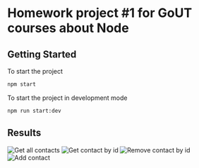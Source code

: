 # Homework project #1 for GoUT courses about Node

## Getting Started

To start the project

```sh
npm start
```

To start the project in development mode

```sh
npm run start:dev
```

## Results

![Get all contacts](https://i.ibb.co/qYDWcLL/List.jpg)
![Get contact by id](https://i.ibb.co/jTGZDHy/Get-contact-by-Id.jpg)
![Remove contact by id](https://i.ibb.co/0XczjLX/Remove-contact-by-id.jpg)
![Add contact](https://i.ibb.co/xFx8Jbw/Add-contact.jpg)
